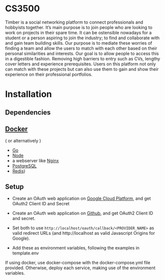 # CS3500

Timber is a social networking platform to connect professionals and hobbyists together. It’s
main purpose is to join people who are looking to work on projects in their spare time. It
can be ostensible nowadays for a student or a person aspiring to join the industry; to find and
collaborate with and gain team building skills. Our purpose is to mediate these worries of finding
a team and allow the users to match with each other based on their personal similarities and
interests. Our goal is to allow people to access this in a digestible fashion. Removing high
barriers to entry such as CVs, lengthy cover letters and experience prerequisites. Users on this
platform not only can match with these projects but can also use them to gain and show their
experience on their professional portfolios.

# Installation
## Dependencies
[Docker](https://docker.com) 
---
( or alternatively )
- [Go](https://golang.org)
- [Node](https://nodejs.org)
- a webserver like [Nginx](https://nginx.com)
- [PostgreSQL](https://www.postgresql.org)
- [Redis](https://redis.com/))

## Setup
- Create an OAuth web application on [Google Cloud Platform](https://console.cloud.google.com), and get OAuth2 Client ID and Secret 
- Create an OAuth web application on [Github](https://github.com/settings/developers), and get OAuth2 Client ID and secret.

- Set both to use `http://localhost/oauth/callback/<PROVIDER_NAME>` as valid redirect URLs (and http://localhost as valid Javascript Origins for Google).
- Add these as environment variables, following the examples in template.env

If using docker, use docker-compose with the docker-compose.yml file provided. Otherwise, deploy each service, making use of the environment variables.
